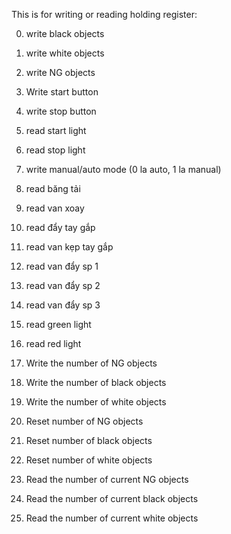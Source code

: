 This is for writing or reading holding register:

0. write black objects

1. write white objects

2. write NG objects

3. Write start button

4. write stop button

5. read start light

6. read stop light

7. write manual/auto mode (0 la auto, 1 la manual)

8. read băng tải

9. read van xoay

10. read đẩy tay gắp

11. read van kẹp tay gắp

12. read van đẩy sp 1

13. read van đẩy sp 2

14. read van đẩy sp 3

15. read green light

16. read red light

17. Write the number of NG objects

18. Write the number of black objects

19. Write the number of white objects

20. Reset number of NG objects

21. Reset number of black objects

22. Reset number of white objects

23. Read the number of current NG objects

24. Read the number of current black objects            

25. Read the number of current white objects